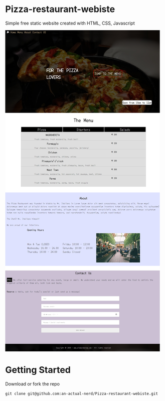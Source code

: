 # Pizza-restaurant-webiste

Simple free static website created with HTML, CSS, Javascript

![Site-SS](image.png)

# Getting Started

Download or fork the repo

```
git clone git@github.com:an-actual-nerd/Pizza-restaurant-webiste.git
```